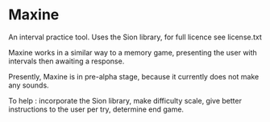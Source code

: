 Maxine
======

An interval practice tool. Uses the Sion library, for full licence see license.txt

Maxine works in a similar way to a memory game, presenting the user with intervals then awaiting a response. 

Presently, Maxine is in pre-alpha stage, because it currently does not make any sounds.

To help : incorporate the Sion library, make difficulty scale, give better instructions to the user per try, determine end game.